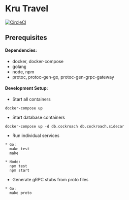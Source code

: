 # Kru Travel

[![CircleCI](https://circleci.com/gh/jace-ys/kru-travel.svg?style=svg&circle-token=86078b9731d4274ee92fb405f89a2fa3e4cf6bc5)](https://circleci.com/gh/jace-ys/kru-travel)

## Prerequisites

#### Dependencies:

- docker, docker-compose
- golang
- node, npm
- protoc, protoc-gen-go, protoc-gen-grpc-gateway

#### Development Setup:

- Start all containers

```
docker-compose up
```

- Start database containers

```
docker-compose up -d db.cockroach db.cockroach.sidecar
```

- Run individual services

```
* Go:
  make test
  make

* Node:
  npm test
  npm start
```

- Generate gRPC stubs from proto files

```
* Go:
  make proto
```
